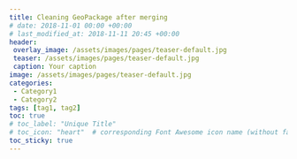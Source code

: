 ```yaml
---
title: Cleaning GeoPackage after merging 
# date: 2018-11-01 00:00 +00:00
# last_modified_at: 2018-11-11 20:45 +00:00
header: 
 overlay_image: /assets/images/pages/teaser-default.jpg
 teaser: /assets/images/pages/teaser-default.jpg
 caption: Your caption
image: /assets/images/pages/teaser-default.jpg
categories: 
 - Category1
 - Category2
tags: [tag1, tag2]
toc: true
# toc_label: "Unique Title"
# toc_icon: "heart"  # corresponding Font Awesome icon name (without fa prefix)
toc_sticky: true
---
```


